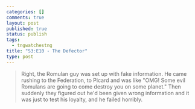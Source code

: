 ```yaml
--- 
categories: []
comments: true
layout: post
published: true
status: publish
tags: 
  - tngwatchestng
title: "S3:E10 - The Defector"
type: post
---
```

<blockquote>Right, the Romulan guy was set up with fake information. He came rushing to the Federation, to Picard and was like "OMG! Some evil Romulans are going to come destroy you on some planet." Then suddenly they figured out he'd been given wrong information and it was just to test his loyalty, and he failed horribly.</blockquote>

